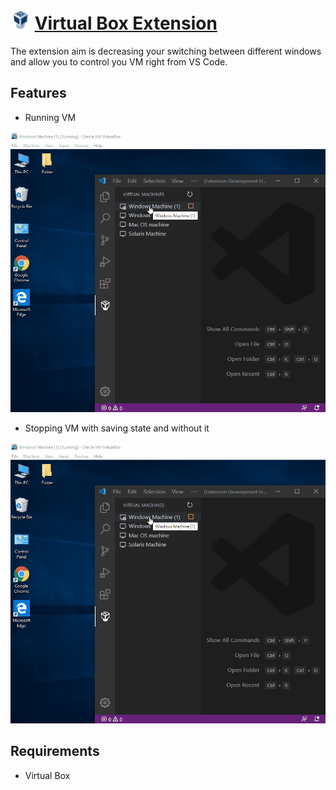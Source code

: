 # ![VirtualBox](images/virtualbox-icon.png) [Virtual Box Extension](https://marketplace.visualstudio.com/items?itemName=acherkashin.virtualbox-extension#overview)

The extension aim is decreasing your switching between different windows and allow you to control you VM right from VS Code.

## Features

- Running VM

![VirtualBox](images/stopping-vm.gif)

- Stopping VM with saving state and without it

![VirtualBox](images/stopping-vm.gif)

## Requirements

- Virtual Box

